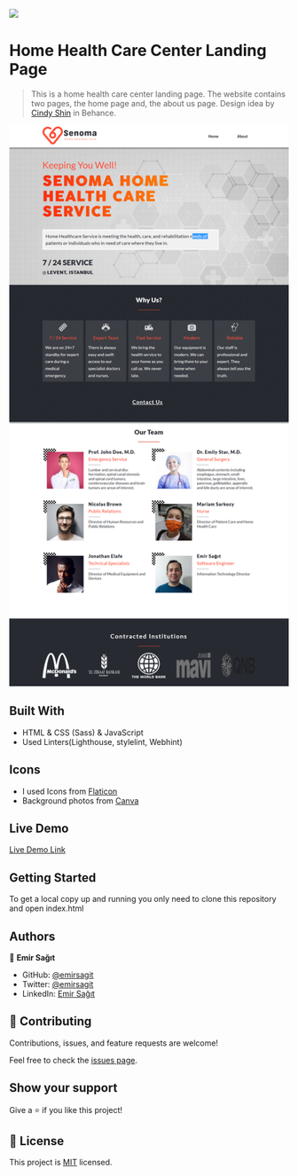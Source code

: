 ![](https://img.shields.io/badge/Microverse-blueviolet)

# Home Health Care Center Landing Page

> This is a home health care center landing page. The website contains two pages, the home page and, the about us page. Design idea by [Cindy Shin](https://www.behance.net/gallery/29845175/CC-Global-Summit-2015) in Behance. 

![screenshot](./app_screenshot.png)

## Built With

- HTML & CSS (Sass) & JavaScript
- Used Linters(Lighthouse, stylelint, Webhint)

## Icons

- I used Icons from [Flaticon](https://www.flaticon.com/)
- Background photos from [Canva](https://www.canva.com/)

## Live Demo

[Live Demo Link](https://emirsagit.github.io/home-health-care/)


## Getting Started

To get a local copy up and running you only need to clone this repository and open index.html

## Authors

👤 **Emir Sağıt**

- GitHub: [@emirsagit](https://github.com/emirsagit)
- Twitter: [@emirsagit](https://twitter.com/emirsagit)
- LinkedIn: [Emir Sağıt](https://www.linkedin.com/in/emir-sa%C4%9F%C4%B1t-633035188/)

## 🤝 Contributing

Contributions, issues, and feature requests are welcome!

Feel free to check the [issues page](../../issues/).

## Show your support

Give a ⭐️ if you like this project!

## 📝 License

This project is [MIT](./MIT.md) licensed.
